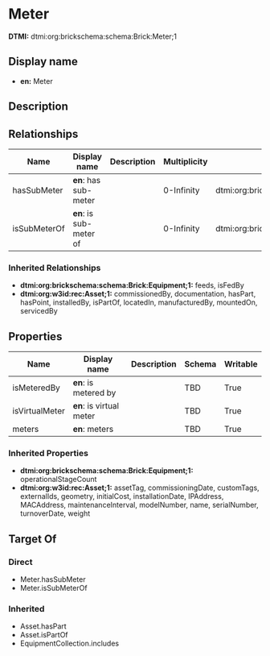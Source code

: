 # Meter
**DTMI:** dtmi:org:brickschema:schema:Brick:Meter;1
## Display name
- **en:** Meter
## Description
## Relationships
|Name|Display name|Description|Multiplicity|Target|Properties|Writable|
|-|-|-|-|-|-|-|
|hasSubMeter|**en**: has sub-meter||0-Infinity|dtmi:org:brickschema:schema:Brick:Meter;1||True|
|isSubMeterOf|**en**: is sub-meter of||0-Infinity|dtmi:org:brickschema:schema:Brick:Meter;1||True|
### Inherited Relationships
* **dtmi:org:brickschema:schema:Brick:Equipment;1:** feeds, isFedBy
* **dtmi:org:w3id:rec:Asset;1:** commissionedBy, documentation, hasPart, hasPoint, installedBy, isPartOf, locatedIn, manufacturedBy, mountedOn, servicedBy
## Properties
|Name|Display name|Description|Schema|Writable|
|-|-|-|-|-|
|isMeteredBy|**en**: is metered by||TBD|True|
|isVirtualMeter|**en**: is virtual meter||TBD|True|
|meters|**en**: meters||TBD|True|
### Inherited Properties
* **dtmi:org:brickschema:schema:Brick:Equipment;1:** operationalStageCount
* **dtmi:org:w3id:rec:Asset;1:** assetTag, commissioningDate, customTags, externalIds, geometry, initialCost, installationDate, IPAddress, MACAddress, maintenanceInterval, modelNumber, name, serialNumber, turnoverDate, weight
## Target Of
### Direct
* Meter.hasSubMeter
* Meter.isSubMeterOf
### Inherited
* Asset.hasPart
* Asset.isPartOf
* EquipmentCollection.includes
